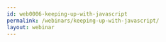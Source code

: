 ```yaml
---
id: web0006-keeping-up-with-javascript
permalink: /webinars/keeping-up-with-javascript/
layout: webinar
---
```

